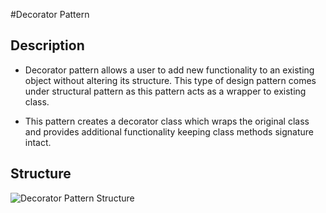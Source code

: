 #Decorator Pattern

## **Description**

* Decorator pattern allows a user to add new functionality to an existing object without altering its structure. This type of design pattern comes under structural pattern as this pattern acts as a wrapper to existing class.

* This pattern creates a decorator class which wraps the original class and provides additional functionality keeping class methods signature intact.

## **Structure**

![Decorator Pattern Structure](https://cdn.rawgit.com/xala3pa/implementingDesignPatterns/master/java/decoratorPattern/decorator-design-pattern-implementation-uml-class-diagram.png)
